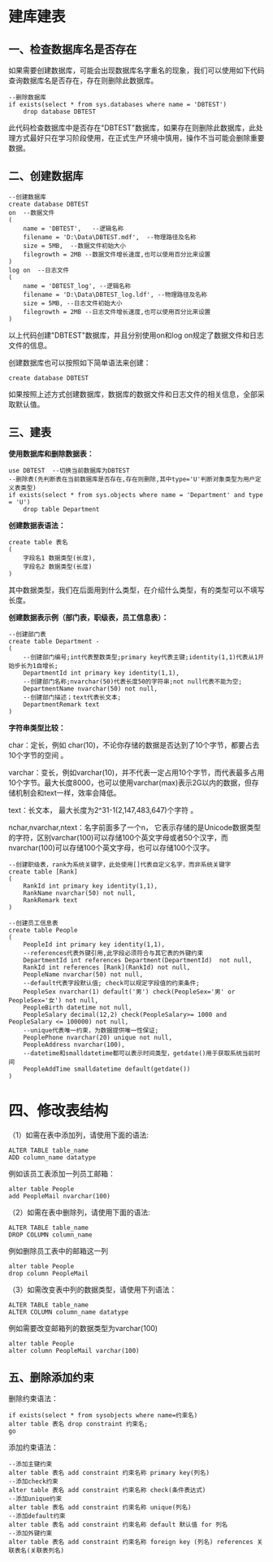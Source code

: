# 建库建表

## 一、检查数据库名是否存在

如果需要创建数据库，可能会出现数据库名字重名的现象，我们可以使用如下代码查询数据库名是否存在，存在则删除此数据库。

```
--删除数据库
if exists(select * from sys.databases where name = 'DBTEST')
	drop database DBTEST
```

此代码检查数据库中是否存在"DBTEST"数据库，如果存在则删除此数据库，此处理方式最好只在学习阶段使用，在正式生产环境中慎用，操作不当可能会删除重要数据。

## 二、创建数据库

```
--创建数据库
create database DBTEST
on  --数据文件
(
	name = 'DBTEST',   --逻辑名称
	filename = 'D:\Data\DBTEST.mdf',  --物理路径及名称
	size = 5MB,  --数据文件初始大小
	filegrowth = 2MB --数据文件增长速度,也可以使用百分比来设置
)
log on  --日志文件
(
	name = 'DBTEST_log', --逻辑名称
	filename = 'D:\Data\DBTEST_log.ldf', --物理路径及名称
	size = 5MB, --日志文件初始大小
	filegrowth = 2MB --日志文件增长速度,也可以使用百分比来设置
)
```

以上代码创建"DBTEST"数据库，并且分别使用on和log on规定了数据文件和日志文件的信息。

创建数据库也可以按照如下简单语法来创建：

```
create database DBTEST
```

如果按照上述方式创建数据库，数据库的数据文件和日志文件的相关信息，全部采取默认值。

## 三、建表

**使用数据库和删除数据表：**

```
use DBTEST  --切换当前数据库为DBTEST
--删除表(先判断表在当前数据库是否存在,存在则删除,其中type='U'判断对象类型为用户定义表类型)
if exists(select * from sys.objects where name = 'Department' and type = 'U')
	drop table Department
```

**创建数据表语法：**

```
create table 表名
(
	字段名1 数据类型(长度),
	字段名2 数据类型(长度)
)
```

其中数据类型，我们在后面用到什么类型，在介绍什么类型，有的类型可以不填写长度。

**创建数据表示例（部门表，职级表，员工信息表）：**

```
--创建部门表
create table Department -
(
	--创建部门编号;int代表整数类型;primary key代表主键;identity(1,1)代表从1开始步长为1自增长;
	DepartmentId int primary key identity(1,1),
	--创建部门名称;nvarchar(50)代表长度50的字符串;not null代表不能为空;
	DepartmentName nvarchar(50) not null,
	--创建部门描述；text代表长文本;
	DepartmentRemark text
)
```

**字符串类型比较：**

char：定长，例如 char(10)，不论你存储的数据是否达到了10个字节，都要占去10个字节的空间 。

varchar：变长，例如varchar(10)，并不代表一定占用10个字节，而代表最多占用10个字节。最大长度8000，也可以使用varchar(max)表示2G以内的数据，但存储机制会和text一样，效率会降低。

text：长文本， 最大长度为2^31-1(2,147,483,647)个字符 。

nchar,nvarchar,ntext：名字前面多了一个n， 它表示存储的是Unicode数据类型的字符，区别varchar(100)可以存储100个英文字母或者50个汉字，而nvarchar(100)可以存储100个英文字母，也可以存储100个汉字。

```
--创建职级表，rank为系统关键字，此处使用[]代表自定义名字，而非系统关键字
create table [Rank]
(
	RankId int primary key identity(1,1),
	RankName nvarchar(50) not null,
	RankRemark text
)
```

```
--创建员工信息表
create table People
(
	PeopleId int primary key identity(1,1),
	--references代表外键引用,此字段必须符合与其它表的外键约束
	DepartmentId int references Department(DepartmentId)  not null,
	RankId int references [Rank](RankId) not null,
	PeopleName nvarchar(50) not null,
	--default代表字段默认值; check可以规定字段值的约束条件;
	PeopleSex nvarchar(1) default('男') check(PeopleSex='男' or PeopleSex='女') not null,
	PeopleBirth datetime not null,
	PeopleSalary decimal(12,2) check(PeopleSalary>= 1000 and PeopleSalary <= 100000) not null,
	--unique代表唯一约束，为数据提供唯一性保证;
	PeoplePhone nvarchar(20) unique not null,
	PeopleAddress nvarchar(100),
	--datetime和smalldatetime都可以表示时间类型，getdate()用于获取系统当前时间
	PeopleAddTime smalldatetime default(getdate())
)
```

# 四、修改表结构

 （1）如需在表中添加列，请使用下面的语法: 

```
ALTER TABLE table_name
ADD column_name datatype
```

例如该员工表添加一列员工邮箱：

```
alter table People
add PeopleMail nvarchar(100)
```

（2）如需在表中删除列，请使用下面的语法: 

```
ALTER TABLE table_name
DROP COLUMN column_name
```

例如删除员工表中的邮箱这一列

```
alter table People
drop column PeopleMail
```

（3）如需改变表中列的数据类型，请使用下列语法：

```
ALTER TABLE table_name
ALTER COLUMN column_name datatype
```

例如需要改变邮箱列的数据类型为varchar(100)

```
alter table People
alter column PeopleMail varchar(100)
```

## 五、删除添加约束

删除约束语法：

```
if exists(select * from sysobjects where name=约束名)
alter table 表名 drop constraint 约束名;
go
```

添加约束语法：

```
--添加主键约束
alter table 表名 add constraint 约束名称 primary key(列名)
--添加check约束
alter table 表名 add constraint 约束名称 check(条件表达式)
--添加unique约束
alter table 表名 add constraint 约束名称 unique(列名)
--添加default约束
alter table 表名 add constraint 约束名称 default 默认值 for 列名
--添加外键约束
alter table 表名 add constraint 约束名称 foreign key (列名) references 关联表名(关联表列名)
```

